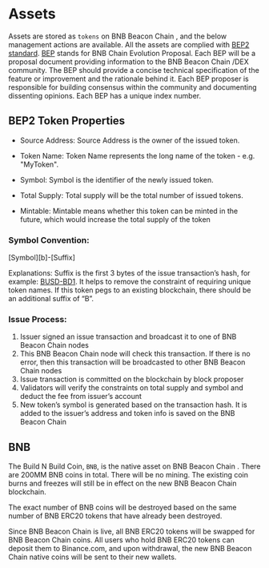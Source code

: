 # Assets

Assets are stored as `tokens` on BNB Beacon Chain , and the below management actions are available. All the assets are complied with [BEP2 standard](https://github.com/bnb-chain/BEPs/blob/master/BEP2.md). [BEP](https://github.com/bnb-chain/BEPs/blob/master/BEP1.md) stands for BNB Chain Evolution Proposal. Each BEP will be a proposal document providing information to the BNB Beacon Chain /DEX community. The BEP should provide a concise technical specification of the feature or improvement and the rationale behind it. Each BEP proposer is responsible for building consensus within the community and documenting dissenting opinions. Each BEP has a unique index number.

## BEP2 Token Properties

- Source Address: Source Address is the owner of the issued token.

- Token Name: Token Name represents the long name of the token - e.g. "MyToken".

- Symbol: Symbol is the identifier of the newly issued token.

- Total Supply: Total supply will be the total number of issued tokens.

- Mintable: Mintable means whether this token can be minted in the future, which would increase the total supply of the token

### Symbol Convention:

[Symbol][b]-[Suffix]

Explanations: Suffix is the first 3 bytes of the issue transaction’s hash, for example: [BUSD-BD1](https://explorer.binance.org/asset/BUSD-BD1). It helps to remove the constraint of requiring unique token names. If this token pegs to an existing blockchain, there should be an additional suffix of “B”.

### Issue Process:

1. Issuer signed an issue transaction and broadcast it to one of BNB Beacon Chain nodes
2. This BNB Beacon Chain  node will check this transaction. If there is no error, then this transaction will be broadcasted to other BNB Beacon Chain  nodes
3. Issue transaction is committed on the blockchain by block proposer
4. Validators will verify the constraints on total supply and symbol and deduct the fee from issuer’s account
5. New token’s symbol is generated based on the transaction hash. It is added to the issuer’s address and token info is saved on the BNB Beacon Chain 

## BNB

The Build N Build Coin, `BNB`, is the native asset on BNB Beacon Chain . There are 200MM BNB coins in total. There will be no mining. The existing coin burns and freezes will still be in effect on the new BNB Beacon Chain  blockchain.

The exact number of BNB coins will be destroyed based on the same number of BNB ERC20 tokens that have already been destroyed.

Since BNB Beacon Chain  is live, all BNB ERC20 tokens will be swapped for BNB Beacon Chain  coins. All users who hold BNB ERC20 tokens can deposit them to Binance.com, and upon withdrawal, the new BNB Beacon Chain  native coins will be sent to their new wallets.
